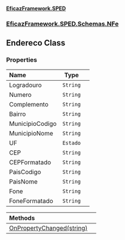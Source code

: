 #### [EficazFramework.SPED](EficazFrameworkSPED.md 'EficazFramework SPED')
### [EficazFramework.SPED.Schemas.NFe](EficazFramework.SPED.Schemas.NFe.md 'EficazFramework.SPED.Schemas.NFe')

## Endereco Class
### Properties

| Name | Type | |
| :--- | :---: | :--- |
| Logradouro | `String` |  |
| Numero | `String` |  |
| Complemento | `String` |  |
| Bairro | `String` |  |
| MunicipioCodigo | `String` |  |
| MunicipioNome | `String` |  |
| UF | `Estado` |  |
| CEP | `String` |  |
| CEPFormatado | `String` |  |
| PaisCodigo | `String` |  |
| PaisNome | `String` |  |
| Fone | `String` |  |
| FoneFormatado | `String` |  |

| Methods | |
| :--- | :--- |
| [OnPropertyChanged(string)](EficazFramework.SPED.Schemas.NFe/Endereco/OnPropertyChanged(string).md 'EficazFramework.SPED.Schemas.NFe.Endereco.OnPropertyChanged(string)') | |
